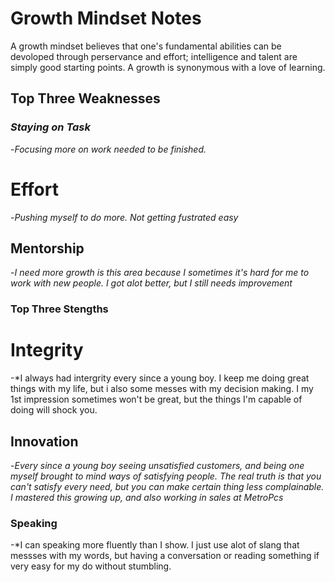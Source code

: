 # Growth Mindset Notes
A growth mindset believes that one's fundamental abilities can be devoloped through perservance and effort; intelligence and talent are simply good starting points. A growth is synonymous with a love of learning.

## Top Three Weaknesses

### *Staying on Task*
-*Focusing more on work needed to be finished.*

# Effort
-*Pushing myself to do more. Not getting fustrated easy*

## Mentorship
-*I need more growth is this area because I sometimes it's hard for me to work with new people. I got alot better, but I still needs improvement*

### Top Three Stengths

# Integrity
-*I always had intergrity every since a young boy. I keep me doing great things with my life, but i also some messes with my decision making. I my 1st impression sometimes won't be great, but the things I'm capable of doing will shock you. 

## Innovation
-*Every since a young boy seeing unsatisfied customers, and being one myself brought to mind ways of satisfying people. The real truth is that you can't satisfy every need, but you can make certain thing less complainable. I mastered this growing up, and also working in sales at MetroPcs*

### Speaking
-*I can speaking more fluently than I show. I just use alot of slang that messses with my words, but having a conversation or reading something if very easy for my do without stumbling.
